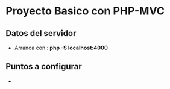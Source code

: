 # Proyecto Basico con PHP-MVC


## Datos del servidor

- Arranca con : **php -S localhost:4000**

## Puntos a configurar

- 
